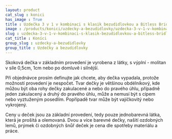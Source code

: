 ```yaml
---
layout: product
cat_slug : konici
has_image : True
title : Uzdečka 3 v 1 v kombinaci s klasik bezudidlovkou a Bitless Bridle
image : /products/konici/uzdecky-a-bezudidlovky/uzdecka-3-v-1-v-kombinaci-s-klasik-bezudidlovkou-a-bitless-bridle.jpg
slug : uzdecka-3-v-1-v-kombinaci-s-klasik-bezudidlovkou-a-bitless-bridle
cat_title : Koníci
group_slug : uzdecky-a-bezudidlovky
group_title : Uzdečky a bezudidlovky
---
```


Skoková dečka v základním provedení je vyrobena z látky, s výplní - molitan v síle 0,5cm, 1cm nebo po domluvě i silnější.

Při objednávce prosím definujte jak chcete, aby dečka vypadala, protože možností provedení je nespočet. Tvar dečky je většinou obdélníkový, kde můžou být oba rohy dečky zakulacené a nebo do pravého úhlu, případně jeden zakulacený a druhý do pravého úhlu, může a nemusí být s cípem nebo vyztuženým posedlím. Popřípadě tvar může být vajíčkovitý nebo vykrojený.

Ceny u deček jsou za základní provedení, tedy pouze jednobarevná látka, která je prošitá a olemovaná. Dvou a více barevné dečky, našití ozdobných lemů, prýmek či ozdobných šnůř deček je cena dle spotřeby materiálu a práce.

